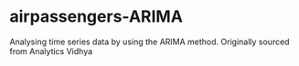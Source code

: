 # airpassengers-ARIMA
Analysing time series data by using the ARIMA method. Originally sourced from Analytics Vidhya
